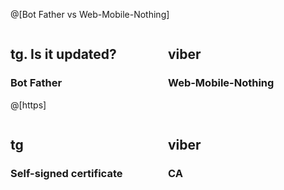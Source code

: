 <style>
.left{
  float: left;
  width: 50%;
  text-align: left;
}
.right{
  float: right;
  width: 50%;
}
</style>


@[Bot Father vs Web-Mobile-Nothing]

<span class="left">
  
## tg. Is it updated?

### Bot Father

</span>
<span class="right">

## viber

### Web-Mobile-Nothing
</span>

---

@[https]

<span class="left">

## tg

### Self-signed certificate
</span>
<span class="right">

## viber

### CA
</span>

---
